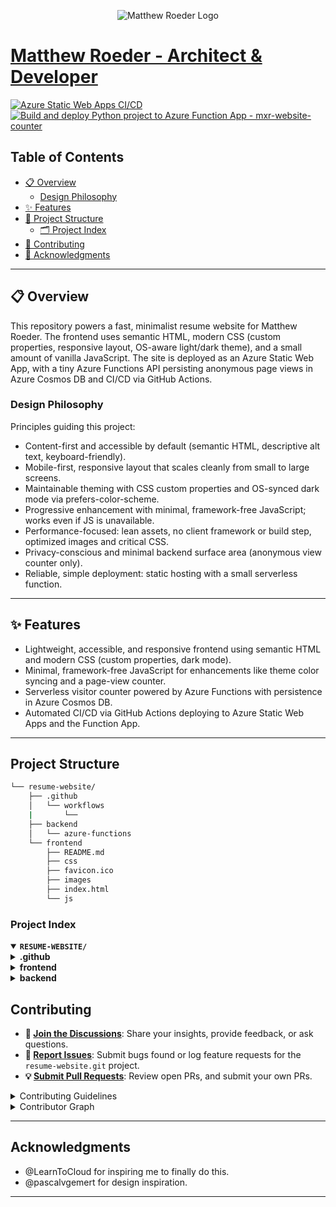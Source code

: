 <p align="center">
  <img src="https://matthewroeder.com/images/mxrlogo.svg" alt="Matthew Roeder Logo">
</p>

# [Matthew Roeder - Architect & Developer](https://www.matthewroeder.com)

[![Azure Static Web Apps CI/CD](https://github.com/MXR831367/resume-website/actions/workflows/azure-static-web-apps-salmon-river-08c6d6c0f.yml/badge.svg)](https://github.com/MXR831367/resume-website/actions/workflows/azure-static-web-apps-salmon-river-08c6d6c0f.yml)
[![Build and deploy Python project to Azure Function App - mxr-website-counter](https://github.com/MXR831367/resume-website/actions/workflows/main_mxr-website-counter(dev).yml/badge.svg)](https://github.com/MXR831367/resume-website/actions/workflows/main_mxr-website-counter(dev).yml)

##  Table of Contents

- [📋 Overview](#overview)
  - [Design Philosophy](#design-philosophy)
- [✨ Features](#features)
- [📂 Project Structure](#project-structure)
  - [🗂 Project Index](#project-index)
- [👥 Contributing](#contributing)
- [🙏 Acknowledgments](#acknowledgments)

---

## 📋 Overview

This repository powers a fast, minimalist resume website for Matthew Roeder. The frontend uses semantic HTML, modern CSS (custom properties, responsive layout, OS-aware light/dark theme), and a small amount of vanilla JavaScript. The site is deployed as an Azure Static Web App, with a tiny Azure Functions API persisting anonymous page views in Azure Cosmos DB and CI/CD via GitHub Actions.

### Design Philosophy

Principles guiding this project:
- Content-first and accessible by default (semantic HTML, descriptive alt text, keyboard-friendly).
- Mobile-first, responsive layout that scales cleanly from small to large screens.
- Maintainable theming with CSS custom properties and OS-synced dark mode via prefers-color-scheme.
- Progressive enhancement with minimal, framework-free JavaScript; works even if JS is unavailable.
- Performance-focused: lean assets, no client framework or build step, optimized images and critical CSS.
- Privacy-conscious and minimal backend surface area (anonymous view counter only).
- Reliable, simple deployment: static hosting with a small serverless function.

---

## ✨ Features

- Lightweight, accessible, and responsive frontend using semantic HTML and modern CSS (custom properties, dark mode).
- Minimal, framework-free JavaScript for enhancements like theme color syncing and a page-view counter.
- Serverless visitor counter powered by Azure Functions with persistence in Azure Cosmos DB.
- Automated CI/CD via GitHub Actions deploying to Azure Static Web Apps and the Function App.

---

##  Project Structure

```sh
└── resume-website/
    ├── .github
    │   └── workflows
	|       └──
    ├── backend
    │   └── azure-functions
    └── frontend
        ├── README.md
        ├── css
        ├── favicon.ico
        ├── images
        ├── index.html
        └── js
```


###  Project Index
<details open>
  <summary><b><code>RESUME-WEBSITE/</code></b></summary>

  <details>
    <summary><b>.github</b></summary>
    <blockquote>
      <details>
        <summary><b>workflows</b></summary>
        <blockquote>
          <table>
          <tr>
            <td><b><a href=".github/workflows/azure-static-web-apps-salmon-river-08c6d6c0f.yml">azure-static-web-apps-salmon-river-08c6d6c0f.yml</a></b></td>
            <td>CI/CD pipeline for the static site.</td>
          </tr>
          <tr>
            <td><b><a href=".github/workflows/main_mxr-website-counter(dev).yml">main_mxr-website-counter(dev).yml</a></b></td>
            <td>CI/CD pipeline for the Azure Functions backend.</td>
          </tr>
          </table>
        </blockquote>
      </details>
    </blockquote>
  </details>

  <details>
    <summary><b>frontend</b></summary>
    <blockquote>
      <table>
      <tr>
        <td><b><a href="frontend/index.html">index.html</a></b></td>
        <td>Static markup for the resume website.</td>
      </tr>
      </table>

      <details>
        <summary><b>css</b></summary>
        <blockquote>
          <table>
          <tr>
            <td><b><a href="frontend/css/reset.css">reset.css</a></b></td>
            <td>Baseline reset/normalization for consistent rendering.</td>
          </tr>
          <tr>
            <td><b><a href="frontend/css/style.css">style.css</a></b></td>
            <td>Responsive styles, theming with CSS variables, and dark mode.</td>
          </tr>
          </table>
        </blockquote>
      </details>

      <details>
        <summary><b>js</b></summary>
        <blockquote>
          <table>
          <tr>
            <td><b><a href="frontend/js/main.js">main.js</a></b></td>
            <td>Theme color synchronization and page-view counter integration.</td>
          </tr>
          </table>
        </blockquote>
      </details>

      <details>
        <summary><b>images</b></summary>
        <blockquote>
          <table>
          <tr>
            <td><b><a href="frontend/images/favicon/site.webmanifest">favicon/site.webmanifest</a></b></td>
            <td>Metadata and icons for installable app behavior.</td>
          </tr>
          </table>
        </blockquote>
      </details>
    </blockquote>
  </details>

  <details>
    <summary><b>backend</b></summary>
    <blockquote>
      <details>
        <summary><b>azure-functions</b></summary>
        <blockquote>
          <table>
          <tr>
            <td><b><a href="backend/azure-functions/function_app.py">function_app.py</a></b></td>
            <td>HTTP-triggered function that increments and returns the visit count.</td>
          </tr>
          <tr>
            <td><b><a href="backend/azure-functions/requirements.txt">requirements.txt</a></b></td>
            <td>Python dependencies for the function app.</td>
          </tr>
          <tr>
            <td><b><a href="backend/azure-functions/host.json">host.json</a></b></td>
            <td>Function host configuration.</td>
          </tr>
          <tr>
            <td><b><a href="backend/azure-functions/.funcignore">.funcignore</a></b></td>
            <td>Deployment ignore rules for Azure Functions.</td>
          </tr>
          </table>
        </blockquote>
      </details>
    </blockquote>
  </details>
</details>

##  Contributing

- **💬 [Join the Discussions](https://github.com/MXR831367/resume-website/discussions)**: Share your insights, provide feedback, or ask questions.
- **🐛 [Report Issues](https://github.com/MXR831367/resume-website/issues)**: Submit bugs found or log feature requests for the `resume-website.git` project.
- **💡 [Submit Pull Requests](https://github.com/MXR831367/resume-website/blob/main/CONTRIBUTING.md)**: Review open PRs, and submit your own PRs.

<details closed>
<summary>Contributing Guidelines</summary>

1. **Fork the Repository**: Start by forking the project repository to your github account.
2. **Clone Locally**: Clone the forked repository to your local machine using a git client.
   ```sh
   git clone https://github.com/MXR831367/resume-website.git
   ```
3. **Create a New Branch**: Always work on a new branch, giving it a descriptive name.
   ```sh
   git checkout -b new-feature-x
   ```
4. **Make Your Changes**: Develop and test your changes locally.
5. **Commit Your Changes**: Commit with a clear message describing your updates.
   ```sh
   git commit -m 'Implemented new feature x.'
   ```
6. **Push to github**: Push the changes to your forked repository.
   ```sh
   git push origin new-feature-x
   ```
7. **Submit a Pull Request**: Create a PR against the original project repository. Clearly describe the changes and their motivations.
8. **Review**: Once your PR is reviewed and approved, it will be merged into the main branch. Congratulations on your contribution!
</details>

<details closed>
<summary>Contributor Graph</summary>
<br>
<p align="left">
   <a href="https://github.com{/MXR831367/resume-website/}graphs/contributors">
      <img src="https://contrib.rocks/image?repo=MXR831367/resume-website.git">
   </a>
</p>
</details>

---

##  Acknowledgments

- @LearnToCloud for inspiring me to finally do this.
- @pascalvgemert for design inspiration.

---

